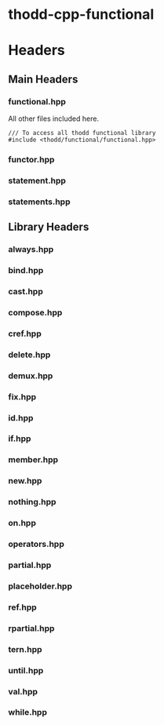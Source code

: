 # thodd-cpp-functional


# Headers

## Main Headers

### functional.hpp
All other files included here.
```
/// To access all thodd functional library
#include <thodd/functional/functional.hpp>
``` 

### functor.hpp
### statement.hpp
### statements.hpp

## Library Headers

### always.hpp
### bind.hpp
### cast.hpp
### compose.hpp
### cref.hpp
### delete.hpp
### demux.hpp
### fix.hpp
### id.hpp
### if.hpp
### member.hpp
### new.hpp
### nothing.hpp
### on.hpp
### operators.hpp
### partial.hpp
### placeholder.hpp
### ref.hpp
### rpartial.hpp
### tern.hpp
### until.hpp
### val.hpp
### while.hpp
